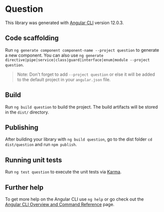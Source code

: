 # Question

This library was generated with [Angular CLI](https://github.com/angular/angular-cli) version 12.0.3.

## Code scaffolding

Run `ng generate component component-name --project question` to generate a new component. You can also use `ng generate directive|pipe|service|class|guard|interface|enum|module --project question`.
> Note: Don't forget to add `--project question` or else it will be added to the default project in your `angular.json` file. 

## Build

Run `ng build question` to build the project. The build artifacts will be stored in the `dist/` directory.

## Publishing

After building your library with `ng build question`, go to the dist folder `cd dist/question` and run `npm publish`.

## Running unit tests

Run `ng test question` to execute the unit tests via [Karma](https://karma-runner.github.io).

## Further help

To get more help on the Angular CLI use `ng help` or go check out the [Angular CLI Overview and Command Reference](https://angular.io/cli) page.

